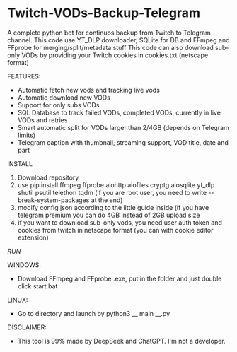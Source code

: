 # Twitch-VODs-Backup-Telegram
A complete python bot for continuos backup from Twitch to Telegram channel.
This code use YT_DLP downloader, SQLite for DB and FFmpeg and FFprobe for merging/split/metadata stuff
This code can also download sub-only VODs by providing your Twitch cookies in cookies.txt (netscape format)

FEATURES:

- Automatic fetch new vods and tracking live vods
- Automatic download new VODs
- Support for only subs VODs
- SQL Database to track failed VODs, completed VODs, currently in live VODs and retries
- Smart automatic split for VODs larger than 2/4GB (depends on Telegram limits)
- Telegram caption with thumbnail, streaming support, VOD title, date and part

INSTALL

1. Download repository
2. use pip install  ffmpeg ffprobe  aiohttp aiofiles cryptg aiosqlite yt_dlp shutil psutil telethon tqdm (if you are root user, you need to write --break-system-packages at the end)
3. modify config.json according to the little guide inside (if you have telegram premium you can do 4GB instead of 2GB upload size
4. if you want to download sub-only vods, you need user auth token and cookies from twitch in netscape format (you can with cookie editor extension)



*RUN*

WINDOWS: 

- Download FFmpeg and FFprobe .exe, put in the folder and just double click start.bat


LINUX: 

- Go to directory and launch by python3 __ main __.py



DISCLAIMER: 
- This tool is 99% made by DeepSeek and ChatGPT. I'm not a developer.
